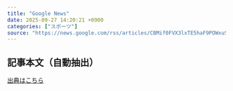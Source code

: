 ```yaml
---
title: "Google News"
date: 2025-09-27 14:20:21 +0900
categories: ["スポーツ"]
source: "https://news.google.com/rss/articles/CBMif0FVX3lxTE5haF9POWxuSUl5LUpyYkJFS1J5bFJ6NktEX0g0b1BKRTVCNk1SbTRrWnpGYW9YYzloUXBPaFdQYnFDeGNNM3dyS1NVMFBaS3VDZWJYREx3MHZ1QXZidUpWRGZERmVQRUNBZml1VGl4bnJZdnQzSkMzTVRNb2FVZWc?oc=5"
---
```


## 記事本文（自動抽出）
<body class="y0K44d EA71Tc" id="readabilityBody"></body>

[出典はこちら](https://news.google.com/rss/articles/CBMif0FVX3lxTE5haF9POWxuSUl5LUpyYkJFS1J5bFJ6NktEX0g0b1BKRTVCNk1SbTRrWnpGYW9YYzloUXBPaFdQYnFDeGNNM3dyS1NVMFBaS3VDZWJYREx3MHZ1QXZidUpWRGZERmVQRUNBZml1VGl4bnJZdnQzSkMzTVRNb2FVZWc?oc=5)
